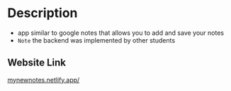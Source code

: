 # Description
- app similar to google notes that allows you to add and save your notes
- `Note` the backend was implemented by other students

## Website Link
[mynewnotes.netlify.app/](mynewnotes.netlify.app/)



